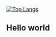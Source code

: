 
[![Top Langs](https://github-readme-stats.vercel.app/api/top-langs/?username=Sjossa)](https://github.com/anuraghazra/github-readme-stats)
## Hello world
